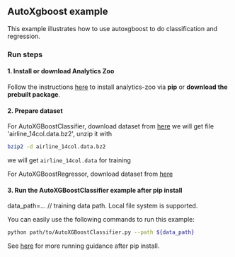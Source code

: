 ## AutoXgboost example
This example illustrates how to use autoxgboost to do classification and regression.

### Run steps
#### 1. Install or download Analytics Zoo
Follow the instructions [here](https://analytics-zoo.github.io/master/#PythonUserGuide/install/) to install analytics-zoo via __pip__ or __download the prebuilt package__.

#### 2. Prepare dataset

For AutoXGBoostClassifier, download dataset from [here](http://kt.ijs.si/elena_ikonomovska/data.html)
we will get file 'airline_14col.data.bz2', unzip it with

```bash
bzip2 -d airline_14col.data.bz2
```

we will get `airline_14col.data` for training

For AutoXGBoostRegressor, download dataset from [here](incd.csv)


#### 3. Run the AutoXGBoostClassifier example after pip install

data_path=... // training data path. Local file system is supported.

You can easily use the following commands to run this example:

```bash
python path/to/AutoXGBoostClassifier.py --path ${data_path}
```
See [here](https://analytics-zoo.github.io/master/#PythonUserGuide/run/#run-after-pip-install) for more running guidance after pip install.
